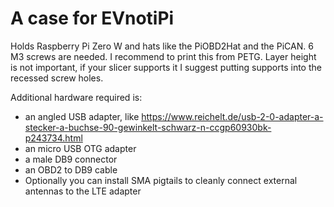 # A case for EVnotiPi

Holds Raspberry Pi Zero W and hats like the PiOBD2Hat and the PiCAN. 6 M3 screws are needed.
I recommend to print this from PETG. Layer height is not important, if your slicer supports
it I suggest putting supports into the recessed screw holes.

Additional hardware required is:
- an angled USB adapter, like https://www.reichelt.de/usb-2-0-adapter-a-stecker-a-buchse-90-gewinkelt-schwarz-n-ccgp60930bk-p243734.html
- an micro USB OTG adapter
- a male DB9 connector
- an OBD2 to DB9 cable
- Optionally you can install SMA pigtails to cleanly connect external antennas to the LTE adapter


